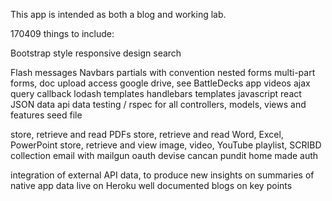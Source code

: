 This app is intended as both a blog and working lab.


170409
things to include: 

Bootstrap style
responsive design
search 

Flash messages
Navbars
partials with convention
nested forms
multi-part forms, doc upload
access google drive, see BattleDecks app videos
ajax query callback 
lodash templates
handlebars templates
javascript
react
JSON data
api data
testing / rspec for all controllers, models, views and features
seed file

store, retrieve and read PDFs
store, retrieve and read Word, Excel, PowerPoint
store, retrieve and view image, video, YouTube playlist, SCRIBD collection
email with mailgun
oauth
devise
cancan
pundit
home made auth

integration of external API data, to produce new insights on summaries of native app data
live on Heroku
well documented
blogs on key points
